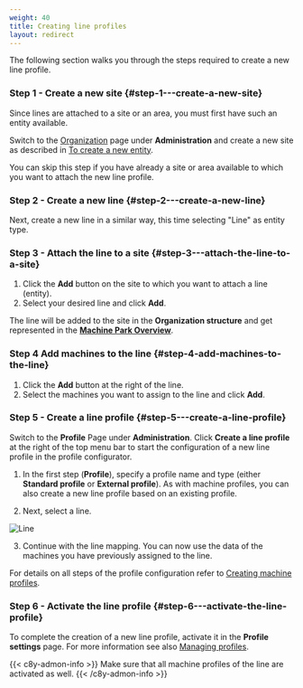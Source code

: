 ```yaml
---
weight: 40
title: Creating line profiles
layout: redirect
---
```

The following section walks you through the steps required to create a new line profile.

### Step 1 - Create a new site {#step-1---create-a-new-site}

Since lines are attached to a site or an area, you must first have such an entity available.

Switch to the [Organization](/oee/oee-administration/#organization) page under **Administration** and create a new site as described in [To create a new entity](/oee/oee-administration/#to-create-a-new-entity).

You can skip this step if you have already a site or area available to which you want to attach the new line profile.

### Step 2 - Create a new line {#step-2---create-a-new-line}

Next, create a new line in a similar way, this time selecting "Line" as entity type.

### Step 3 - Attach the line to a site {#step-3---attach-the-line-to-a-site}

1. Click the **Add** button on the site to which you want to attach a line (entity).
2. Select your desired line and click **Add**.

The line will be added to the site in the **Organization structure** and get represented in the [**Machine Park Overview**](/oee/oee-dashboards/#machine-park-overview).

### Step 4 Add machines to the line {#step-4-add-machines-to-the-line}

1. Click the **Add** button at the right of the line.
2. Select the machines you want to assign to the line and click **Add**.


### Step 5 - Create a line profile {#step-5---create-a-line-profile}

Switch to the **Profile** Page under **Administration**. Click **Create a line profile** at the right of the top menu bar to start the configuration of a new line profile in the profile configurator.  

1. In the first step (**Profile**), specify a profile name and type (either **Standard profile** or **External profile**). As with machine profiles, you can also create a new line profile based on an existing profile.

2. Next, select a line.

  ![Line](/images/oee/administration/line-profile-line.png)

3. Continue with the line mapping. You can now use the data of the machines you have previously assigned to the line.

For details on all steps of the profile configuration refer to [Creating machine profiles](#creating-machine-profiles).


### Step 6 - Activate the line profile {#step-6---activate-the-line-profile}

To complete the creation of a new line profile, activate it in the **Profile settings** page. For more information see also [Managing profiles](#managing-profiles).

{{< c8y-admon-info >}}
Make sure that all machine profiles of the line are activated as well.
{{< /c8y-admon-info >}}
